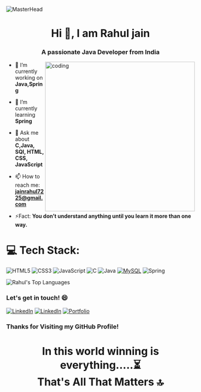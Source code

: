 ![MasterHead](https://github.com/Arnak77/Arnak77/assets/97283054/08125204-c579-42d0-9bb7-ddd80af28311)

<h1 align="center">Hi 👋, I am Rahul jain</h1>
<h3 align="center">A passionate Java Developer from India</h3>

<img align="right" alt="coding" width="400" src="https://github.com/Arnak77/Arnak77/assets/97283054/208462db-2046-4f5b-b96d-f4d685ca5c59">


- 🔭 I’m currently working on **Java,Spring**

- 🌱 I’m currently learning **Spring**

- 💬 Ask me about **C,Java, SQl, HTML, CSS, JavaScript**

- 📫 How to reach me: **jainrahul7225@gmail.com**

- ⚡Fact: **You don’t understand anything until you learn it more than one way.**

# 💻 Tech Stack:
![HTML5](https://img.shields.io/badge/HTML5-%23E34F26.svg?style=for-the-badge&logo=html5&logoColor=white)
![CSS3](https://img.shields.io/badge/CSS3-%231572B6.svg?style=for-the-badge&logo=css3&logoColor=white)
![JavaScript](https://img.shields.io/badge/JavaScript-%23F7DF1E.svg?style=for-the-badge&logo=javascript&logoColor=black)
![C](https://img.shields.io/badge/C-%2300599C.svg?style=for-the-badge&logo=c&logoColor=white)
![Java](https://img.shields.io/badge/Java-%23ED8B00.svg?style=for-the-badge&logo=java&logoColor=white)
[![MySQL](https://img.shields.io/badge/MySQL-%2300000f.svg?style=for-the-badge&logo=mysql&logoColor=white)]()
![Spring](https://img.shields.io/badge/Spring-%236DB33F.svg?style=for-the-badge&logo=spring&logoColor=white)







![Rahul's Top Languages](https://github-readme-stats.vercel.app/api/top-langs/?username=Arnak77&theme=react&show_icons=true&hide_border=false&layout=compact)

### Let's get in touch! 😄





[![LinkedIn](https://img.shields.io/badge/linkedin-%230077B5.svg?style=for-the-badge&logo=linkedin&logoColor=white)](https://www.linkedin.com/in/rahul-jain-3844461b0/) [![LinkedIn](https://img.shields.io/badge/Instagram-E4405F.svg?style=for-the-badge&logo=linkedin&logoColor=white)](https://www.instagram.com/rahuljain_79/)
[![Portfolio](https://img.shields.io/badge/Portfolio-%23121011.svg?style=for-the-badge&logo=visual-studio-code&logoColor=white)](https://rahuljn.netlify.app/)


### Thanks for Visiting my GitHub Profile!


<h1 align="center">In this world winning is everything.....⏳️<br>
  That's All That Matters 🔝
</h1>
